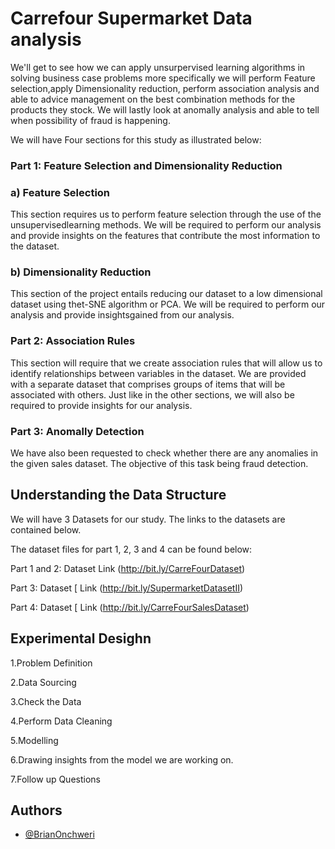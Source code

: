 
# Carrefour Supermarket Data analysis

We'll get to see how we can apply unsurpervised learning algorithms in solving business case problems more specifically we will perform Feature selection,apply Dimensionality reduction, perform association analysis and able to advice management on the best combination methods for the products they stock. We will lastly look at anomally analysis and able to tell when possibility of fraud is happening.

We will have Four sections for this study as illustrated below:

### Part 1: Feature Selection and Dimensionality Reduction

### a) Feature Selection

This section requires us to perform feature selection through the use of the unsupervisedlearning methods. We will be required to perform our analysis and provide insights on the features that contribute the most information to the dataset.



### b) Dimensionality Reduction

This section of the project entails reducing our dataset to a low dimensional dataset using thet-SNE algorithm or PCA. We will be required to perform our analysis and provide insightsgained from our analysis.

### Part 2: Association Rules

This section will require that we create association rules that will allow us to identify relationships between variables in the dataset. We are provided with a separate dataset that comprises groups of items that will be associated with others. Just like in the other sections, we will also be required to provide insights for our analysis.

### Part 3: Anomally Detection

We have also been requested to check whether there are any anomalies in the given sales dataset. The objective of this task being fraud detection.
## Understanding the Data Structure

We will have 3 Datasets for our study. The links to the datasets are contained below.

The dataset files for part 1, 2, 3 and 4 can be found below:

Part 1 and 2: Dataset 
Link (http://bit.ly/CarreFourDataset)


Part 3: Dataset [
Link (http://bit.ly/SupermarketDatasetII)


Part 4: Dataset [
Link (http://bit.ly/CarreFourSalesDataset)



## Experimental Desighn

1.Problem Definition

2.Data Sourcing

3.Check the Data

4.Perform Data Cleaning

5.Modelling

6.Drawing insights from the model we are working on.

7.Follow up Questions
## Authors

- [@BrianOnchweri](https://github.com/BrianOnchweri)

